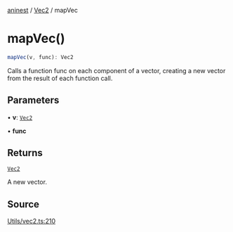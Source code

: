 [aninest](../../index.md) / [Vec2](../index.md) / mapVec

# mapVec()

```ts
mapVec(v, func): Vec2
```

Calls a function func on each component of a vector,
creating a new vector from the result of each function call.

## Parameters

• **v**: [`Vec2`](../type-aliases/Vec2.md)

• **func**

## Returns

[`Vec2`](../type-aliases/Vec2.md)

A new vector.

## Source

[Utils/vec2.ts:210](https://github.com/zphrs/aninest/blob/b0ed172/src/Utils/vec2.ts#L210)
